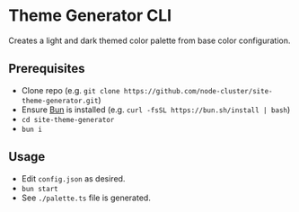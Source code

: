 # Theme Generator CLI

Creates a light and dark themed color palette from base color configuration.

## Prerequisites

- Clone repo (e.g. `git clone https://github.com/node-cluster/site-theme-generator.git`)
- Ensure [Bun](https://bun.sh/) is installed (e.g. `curl -fsSL https://bun.sh/install | bash`)
- `cd site-theme-generator`
- `bun i`

## Usage

- Edit `config.json` as desired.
- `bun start`
- See `./palette.ts` file is generated.
